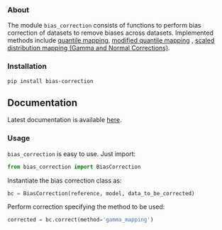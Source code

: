 ### About

The module `bias_correction` consists of functions to perform bias correction of datasets to remove biases across datasets. Implemented methods include [quantile mapping](https://rmets.onlinelibrary.wiley.com/doi/pdf/10.1002/joc.2168), [modified quantile mapping](https://www.sciencedirect.com/science/article/abs/pii/S0034425716302000?via%3Dihub) , [scaled distribution mapping (Gamma and Normal Corrections)](https://www.hydrol-earth-syst-sci.net/21/2649/2017/). 

### Installation

```
pip install bias-correction
```

## Documentation

Latest documentation is available [here](https://pankajkarman.github.io/bias_correction/index.html).

### Usage

`bias_correction` is easy to use. Just import:

```python
from bias_correction import BiasCorrection
```
Instantiate the bias correction class as:
```python
bc = BiasCorrection(reference, model, data_to_be_corrected)
```

Perform correction specifying the method to be used:
```python
corrected = bc.correct(method='gamma_mapping')
```